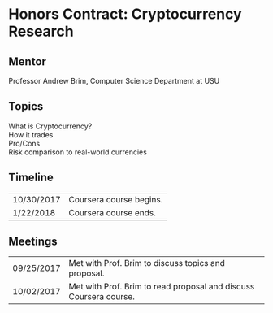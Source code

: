 # Honors Contract: Cryptocurrency Research

## Mentor
Professor Andrew Brim, Computer Science Department at USU

## Topics
What is Cryptocurrency?  
How it trades  
Pro/Cons  
Risk comparison to real-world currencies  

## Timeline

<table>
  <tr>
    <td>10/30/2017</td>
    <td>Coursera course begins.</td>
  </tr>
  <tr>
    <td>1/22/2018</td>
    <td>Coursera course ends.</td>
  </tr>
</table>

## Meetings

<table>
  <tr>
    <td>09/25/2017</td>
    <td>Met with Prof. Brim to discuss topics and proposal.</td>
  </tr>
  <tr>
    <td>10/02/2017</td>
    <td>Met with Prof. Brim to read proposal and discuss Coursera course.</td>
  </tr>
</table>
